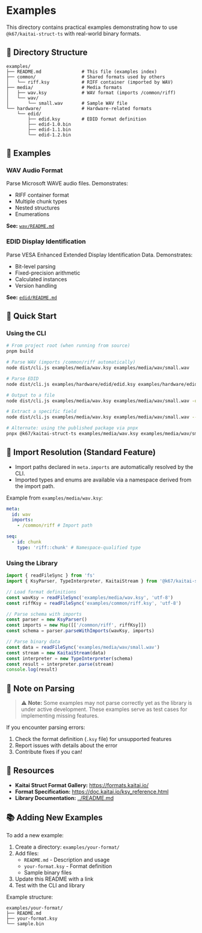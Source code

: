# Examples

This directory contains practical examples demonstrating how to use `@k67/kaitai-struct-ts` with real-world binary formats.

## 📁 Directory Structure

```
examples/
├── README.md               # This file (examples index)
├── common/                 # Shared formats used by others
│   └── riff.ksy            # RIFF container (imported by WAV)
├── media/                  # Media formats
│   ├── wav.ksy             # WAV format (imports /common/riff)
│   └── wav/
│       └── small.wav       # Sample WAV file
└── hardware/               # Hardware-related formats
    └── edid/
        ├── edid.ksy        # EDID format definition
        ├── edid-1.0.bin
        ├── edid-1.1.bin
        └── edid-1.2.bin
```

## 🎯 Examples

### WAV Audio Format

Parse Microsoft WAVE audio files. Demonstrates:

- RIFF container format
- Multiple chunk types
- Nested structures
- Enumerations

**See:** [`wav/README.md`](./wav/README.md)

### EDID Display Identification

Parse VESA Enhanced Extended Display Identification Data. Demonstrates:

- Bit-level parsing
- Fixed-precision arithmetic
- Calculated instances
- Version handling

**See:** [`edid/README.md`](./edid/README.md)

## 🚀 Quick Start

### Using the CLI

```bash
# From project root (when running from source)
pnpm build

# Parse WAV (imports /common/riff automatically)
node dist/cli.js examples/media/wav.ksy examples/media/wav/small.wav

# Parse EDID
node dist/cli.js examples/hardware/edid/edid.ksy examples/hardware/edid/edid-1.0.bin

# Output to a file
node dist/cli.js examples/media/wav.ksy examples/media/wav/small.wav -o out.json

# Extract a specific field
node dist/cli.js examples/media/wav.ksy examples/media/wav/small.wav --field chunk.id

# Alternate: using the published package via pnpx
pnpx @k67/kaitai-struct-ts examples/media/wav.ksy examples/media/wav/small.wav
```

## 🧩 Import Resolution (Standard Feature)

- Import paths declared in `meta.imports` are automatically resolved by the CLI.
- Imported types and enums are available via a namespace derived from the import path.

Example from `examples/media/wav.ksy`:

```yaml
meta:
  id: wav
  imports:
    - /common/riff # Import path

seq:
  - id: chunk
    type: 'riff::chunk' # Namespace-qualified type
```

### Using the Library

```typescript
import { readFileSync } from 'fs'
import { KsyParser, TypeInterpreter, KaitaiStream } from '@k67/kaitai-struct-ts'

// Load format definitions
const wavKsy = readFileSync('examples/media/wav.ksy', 'utf-8')
const riffKsy = readFileSync('examples/common/riff.ksy', 'utf-8')

// Parse schema with imports
const parser = new KsyParser()
const imports = new Map([['/common/riff', riffKsy]])
const schema = parser.parseWithImports(wavKsy, imports)

// Parse binary data
const data = readFileSync('examples/media/wav/small.wav')
const stream = new KaitaiStream(data)
const interpreter = new TypeInterpreter(schema)
const result = interpreter.parse(stream)
console.log(result)
```

## 📝 Note on Parsing

> ⚠️ **Note:** Some examples may not parse correctly yet as the library is under active development. These examples serve as test cases for implementing missing features.

If you encounter parsing errors:

1. Check the format definition (`.ksy` file) for unsupported features
2. Report issues with details about the error
3. Contribute fixes if you can!

## 🔗 Resources

- **Kaitai Struct Format Gallery:** https://formats.kaitai.io/
- **Format Specification:** https://doc.kaitai.io/ksy_reference.html
- **Library Documentation:** [../README.md](../README.md)

## 📚 Adding New Examples

To add a new example:

1. Create a directory: `examples/your-format/`
2. Add files:
   - `README.md` - Description and usage
   - `your-format.ksy` - Format definition
   - Sample binary files
3. Update this README with a link
4. Test with the CLI and library

Example structure:

```
examples/your-format/
├── README.md
├── your-format.ksy
└── sample.bin
```
